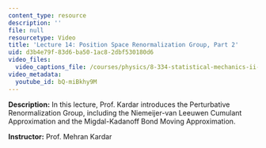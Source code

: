 ```yaml
---
content_type: resource
description: ''
file: null
resourcetype: Video
title: 'Lecture 14: Position Space Renormalization Group, Part 2'
uid: d3b4e79f-83d6-ba50-1ac8-2dbf530180d6
video_files:
  video_captions_file: /courses/physics/8-334-statistical-mechanics-ii-statistical-physics-of-fields-spring-2014/video-lectures/lecture-14-position-space-renormalization-group-part-2/bQ-miBkhy9M.vtt
video_metadata:
  youtube_id: bQ-miBkhy9M
---
```


**Description:** In this lecture, Prof. Kardar introduces the Perturbative Renormalization Group, including the Niemeijer-van Leeuwen Cumulant Approximation and the Migdal-Kadanoff Bond Moving Approximation.

**Instructor:** Prof. Mehran Kardar